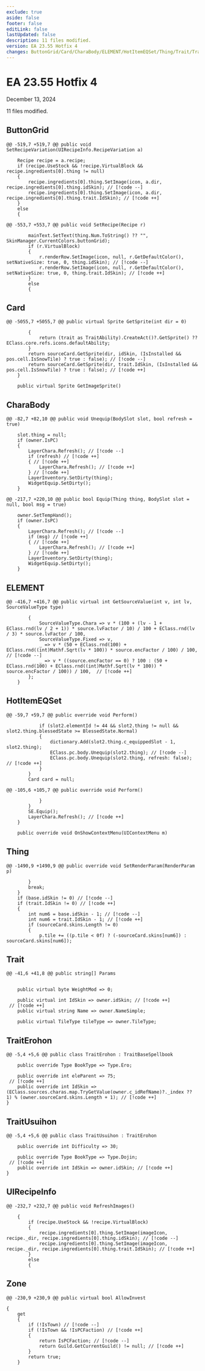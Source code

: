 ```yaml
---
exclude: true
aside: false
footer: false
editLink: false
lastUpdated: false
description: 11 files modified.
version: EA 23.55 Hotfix 4
changes: ButtonGrid/Card/CharaBody/ELEMENT/HotItemEQSet/Thing/Trait/TraitErohon/TraitUsuihon/UIRecipeInfo/Zone
---
```


# EA 23.55 Hotfix 4

December 13, 2024

11 files modified.
## ButtonGrid

`@@ -519,7 +519,7 @@ public void SetRecipeVariation(UIRecipeInfo.RecipeVariation a)`
```cs:line-numbers=519
	Recipe recipe = a.recipe;
	if (recipe.UseStock && !recipe.VirtualBlock && recipe.ingredients[0].thing != null)
	{
		recipe.ingredients[0].thing.SetImage(icon, a.dir, recipe.ingredients[0].thing.idSkin); // [!code --]
		recipe.ingredients[0].thing.SetImage(icon, a.dir, recipe.ingredients[0].thing.trait.IdSkin); // [!code ++]
	}
	else
	{
```

`@@ -553,7 +553,7 @@ public void SetRecipe(Recipe r)`
```cs:line-numbers=553
		mainText.SetText(thing.Num.ToString() ?? "", SkinManager.CurrentColors.buttonGrid);
		if (r.VirtualBlock)
		{
			r.renderRow.SetImage(icon, null, r.GetDefaultColor(), setNativeSize: true, 0, thing.idSkin); // [!code --]
			r.renderRow.SetImage(icon, null, r.GetDefaultColor(), setNativeSize: true, 0, thing.trait.IdSkin); // [!code ++]
		}
		else
		{
```

## Card

`@@ -5055,7 +5055,7 @@ public virtual Sprite GetSprite(int dir = 0)`
```cs:line-numbers=5055
		{
			return (trait as TraitAbility).CreateAct()?.GetSprite() ?? EClass.core.refs.icons.defaultAbility;
		}
		return sourceCard.GetSprite(dir, idSkin, (IsInstalled && pos.cell.IsSnowTile) ? true : false); // [!code --]
		return sourceCard.GetSprite(dir, trait.IdSkin, (IsInstalled && pos.cell.IsSnowTile) ? true : false); // [!code ++]
	}

	public virtual Sprite GetImageSprite()
```

## CharaBody

`@@ -82,7 +82,10 @@ public void Unequip(BodySlot slot, bool refresh = true)`
```cs:line-numbers=82
	slot.thing = null;
	if (owner.IsPC)
	{
		LayerChara.Refresh(); // [!code --]
		if (refresh) // [!code ++]
		{ // [!code ++]
			LayerChara.Refresh(); // [!code ++]
		} // [!code ++]
		LayerInventory.SetDirty(thing);
		WidgetEquip.SetDirty();
	}
```

`@@ -217,7 +220,10 @@ public bool Equip(Thing thing, BodySlot slot = null, bool msg = true)`
```cs:line-numbers=217
	owner.SetTempHand();
	if (owner.IsPC)
	{
		LayerChara.Refresh(); // [!code --]
		if (msg) // [!code ++]
		{ // [!code ++]
			LayerChara.Refresh(); // [!code ++]
		} // [!code ++]
		LayerInventory.SetDirty(thing);
		WidgetEquip.SetDirty();
	}
```

## ELEMENT

`@@ -416,7 +416,7 @@ public virtual int GetSourceValue(int v, int lv, SourceValueType type)`
```cs:line-numbers=416
		{
			SourceValueType.Chara => v * (100 + (lv - 1 + EClass.rnd(lv / 2 + 1)) * source.lvFactor / 10) / 100 + EClass.rnd(lv / 3) * source.lvFactor / 100, 
			SourceValueType.Fixed => v, 
			_ => v * (50 + EClass.rnd(100) + EClass.rnd((int)Mathf.Sqrt(lv * 100)) * source.encFactor / 100) / 100,  // [!code --]
			_ => v * ((source.encFactor == 0) ? 100 : (50 + EClass.rnd(100) + EClass.rnd((int)Mathf.Sqrt(lv * 100)) * source.encFactor / 100)) / 100,  // [!code ++]
		};
	}

```

## HotItemEQSet

`@@ -59,7 +59,7 @@ public override void Perform()`
```cs:line-numbers=59
			if (slot2.elementId != 44 && slot2.thing != null && slot2.thing.blessedState >= BlessedState.Normal)
			{
				dictionary.Add(slot2.thing.c_equippedSlot - 1, slot2.thing);
				EClass.pc.body.Unequip(slot2.thing); // [!code --]
				EClass.pc.body.Unequip(slot2.thing, refresh: false); // [!code ++]
			}
		}
		Card card = null;
```

`@@ -105,6 +105,7 @@ public override void Perform()`
```cs:line-numbers=105
			}
		}
		SE.Equip();
		LayerChara.Refresh(); // [!code ++]
	}

	public override void OnShowContextMenu(UIContextMenu m)
```

## Thing

`@@ -1490,9 +1490,9 @@ public override void SetRenderParam(RenderParam p)`
```cs:line-numbers=1490
		}
		break;
	}
	if (base.idSkin != 0) // [!code --]
	if (trait.IdSkin != 0) // [!code ++]
	{
		int num6 = base.idSkin - 1; // [!code --]
		int num6 = trait.IdSkin - 1; // [!code ++]
		if (sourceCard.skins.Length != 0)
		{
			p.tile += ((p.tile < 0f) ? (-sourceCard.skins[num6]) : sourceCard.skins[num6]);
```

## Trait

`@@ -41,6 +41,8 @@ public string[] Params`
```cs:line-numbers=41

	public virtual byte WeightMod => 0;

	public virtual int IdSkin => owner.idSkin; // [!code ++]
 // [!code ++]
	public virtual string Name => owner.NameSimple;

	public virtual TileType tileType => owner.TileType;
```

## TraitErohon

`@@ -5,4 +5,6 @@ public class TraitErohon : TraitBaseSpellbook`
```cs:line-numbers=5
	public override Type BookType => Type.Ero;

	public override int eleParent => 75;
 // [!code ++]
	public override int IdSkin => (EClass.sources.charas.map.TryGetValue(owner.c_idRefName)?._index ?? 1) % (owner.sourceCard.skins.Length + 1); // [!code ++]
}
```

## TraitUsuihon

`@@ -5,4 +5,6 @@ public class TraitUsuihon : TraitErohon`
```cs:line-numbers=5
	public override int Difficulty => 30;

	public override Type BookType => Type.Dojin;
 // [!code ++]
	public override int IdSkin => owner.idSkin; // [!code ++]
}
```

## UIRecipeInfo

`@@ -232,7 +232,7 @@ public void RefreshImages()`
```cs:line-numbers=232
	{
		if (recipe.UseStock && !recipe.VirtualBlock)
		{
			recipe.ingredients[0].thing.SetImage(imageIcon, recipe._dir, recipe.ingredients[0].thing.idSkin); // [!code --]
			recipe.ingredients[0].thing.SetImage(imageIcon, recipe._dir, recipe.ingredients[0].thing.trait.IdSkin); // [!code ++]
		}
		else
		{
```

## Zone

`@@ -230,9 +230,9 @@ public virtual bool AllowInvest`
```cs:line-numbers=230
{
	get
	{
		if (!IsTown) // [!code --]
		if (!IsTown && !IsPCFaction) // [!code ++]
		{
			return IsPCFaction; // [!code --]
			return Guild.GetCurrentGuild() != null; // [!code ++]
		}
		return true;
	}
```
